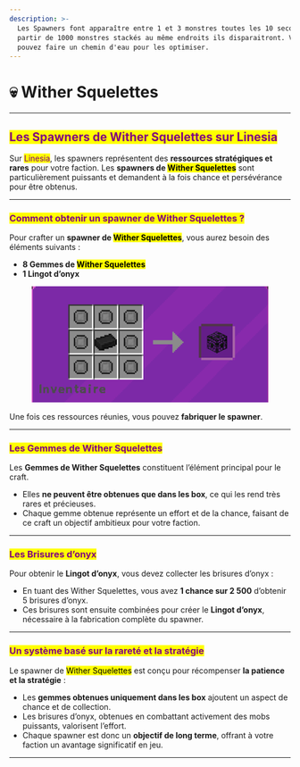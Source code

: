 ```yaml
---
description: >-
  Les Spawners font apparaître entre 1 et 3 monstres toutes les 10 secondes, a
  partir de 1000 monstres stackés au même endroits ils disparaitront. Vous
  pouvez faire un chemin d'eau pour les optimiser.
---
```


# 💀 Wither Squelettes

***

## <mark style="color:purple;">Les Spawners de Wither Squelettes sur Linesia</mark>

Sur <mark style="color:purple;">Linesia</mark>, les spawners représentent des **ressources stratégiques et rares** pour votre faction. Les **spawners de&#x20;**<mark style="color:$info;">**Wither Squelettes**</mark> sont particulièrement puissants et demandent à la fois chance et persévérance pour être obtenus.

***

### <mark style="color:purple;">Comment obtenir un spawner de Wither Squelettes ?</mark>

Pour crafter un **spawner de&#x20;**<mark style="color:$info;">**Wither Squelettes**</mark>, vous aurez besoin des éléments suivants :

* **8 Gemmes de&#x20;**<mark style="color:$info;">**Wither Squelettes**</mark>
* **1 Lingot d’onyx**

<figure><img src="../../.gitbook/assets/image (3).png" alt=""><figcaption></figcaption></figure>

Une fois ces ressources réunies, vous pouvez **fabriquer le spawner**.

***

### <mark style="color:purple;">Les Gemmes de Wither Squelettes</mark>

Les **Gemmes de Wither Squelettes** constituent l’élément principal pour le craft.

* Elles **ne peuvent être obtenues que dans les box**, ce qui les rend très rares et précieuses.
* Chaque gemme obtenue représente un effort et de la chance, faisant de ce craft un objectif ambitieux pour votre faction.

***

### <mark style="color:purple;">Les Brisures d’onyx</mark>

Pour obtenir le **Lingot d’onyx**, vous devez collecter les brisures d’onyx :

* En tuant des Wither Squelettes, vous avez **1 chance sur 2 500** d’obtenir 5 brisures d’onyx.
* Ces brisures sont ensuite combinées pour créer le **Lingot d’onyx**, nécessaire à la fabrication complète du spawner.

***

### <mark style="color:purple;">Un système basé sur la rareté et la stratégie</mark>

Le spawner de <mark style="color:$info;">Wither Squelettes</mark> est conçu pour récompenser **la patience et la stratégie** :

* Les **gemmes obtenues uniquement dans les box** ajoutent un aspect de chance et de collection.
* Les brisures d’onyx, obtenues en combattant activement des mobs puissants, valorisent l’effort.
* Chaque spawner est donc un **objectif de long terme**, offrant à votre faction un avantage significatif en jeu.

***

